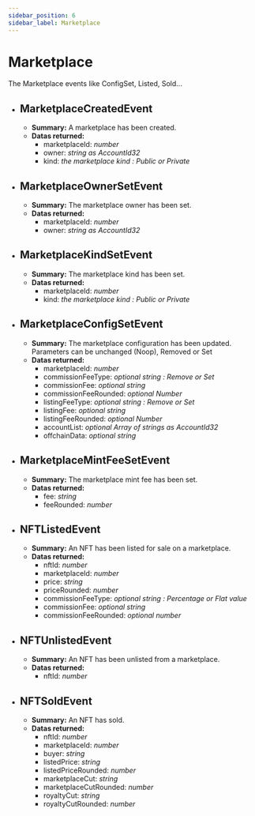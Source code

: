```yaml
---
sidebar_position: 6
sidebar_label: Marketplace
---
```


# Marketplace

The Marketplace events like ConfigSet, Listed, Sold...

 - ## MarketplaceCreatedEvent 
	- **Summary:** A marketplace has been created.
	- **Datas returned:** 
  		- marketplaceId: *number*
  		- owner: *string as AccountId32*
  		- kind: *the marketplace kind : Public or Private*

 - ## MarketplaceOwnerSetEvent
	- **Summary:** The marketplace owner has been set.
	- **Datas returned:** 
  		-  marketplaceId: *number*
  		-  owner: *string as AccountId32*

 - ## MarketplaceKindSetEvent
	- **Summary:** The marketplace kind has been set.
	- **Datas returned:** 
  		- marketplaceId: *number*
  		- kind: *the marketplace kind : Public or Private*

 - ## MarketplaceConfigSetEvent
	- **Summary:** The marketplace configuration has been updated. Parameters can be unchanged (Noop), Removed or Set
	- **Datas returned:** 
  		- marketplaceId: *number*
  		- commissionFeeType: *optional string : Remove or Set*
  		- commissionFee: *optional string*
  		- commissionFeeRounded: *optional Number*
  		- listingFeeType: *optional string : Remove or Set*
  		- listingFee: *optional string*
  		- listingFeeRounded: *optional Number*
  		- accountList: *optional Array of strings as AccountId32*
  		- offchainData: *optional string*
 
 - ## MarketplaceMintFeeSetEvent 
	- **Summary:** The marketplace mint fee has been set.
	- **Datas returned:** 
  		-  fee: *string*
  		-  feeRounded: *number*

 - ## NFTListedEvent
	- **Summary:** An NFT has been listed for sale on a marketplace.
	- **Datas returned:** 
  		-  nftId: *number*
  		-  marketplaceId: *number*
  		-  price: *string*
  		-  priceRounded: *number*
  		-  commissionFeeType: *optional string : Percentage or Flat value*
  		-  commissionFee: *optional string*
  		-  commissionFeeRounded: *optional number*

 - ## NFTUnlistedEvent
	- **Summary:**  An NFT has been unlisted from a marketplace.
	- **Datas returned:** 
  		- nftId: *number*

 - ## NFTSoldEvent
	- **Summary:** An NFT has sold.
	- **Datas returned:** 
  		- nftId: *number*
  		- marketplaceId: *number*
  		- buyer: *string*
  		- listedPrice: *string*
  		- listedPriceRounded: *number*
  		- marketplaceCut: *string*
  		- marketplaceCutRounded: *number*
  		- royaltyCut: *string*
  		- royaltyCutRounded: *number*